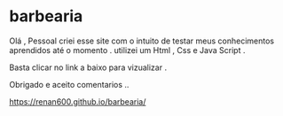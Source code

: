# barbearia
Olá , Pessoal criei esse site com o intuito de testar meus conhecimentos aprendidos até o momento . utilizei um Html , Css e Java Script .

Basta clicar no link a baixo para vizualizar .

Obrigado e aceito comentarios ..


https://renan600.github.io/barbearia/

